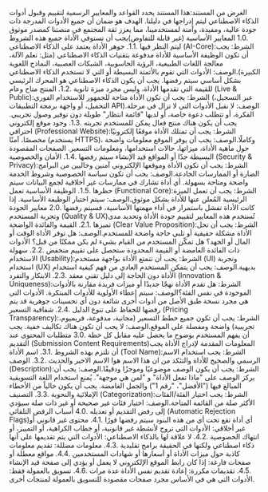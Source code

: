 الغرض من المستند:هذا المستند يحدد القواعد والمعايير الرسمية لتقييم وقبول أدوات الذكاء الاصطناعي ليتم إدراجها في دليلنا. الهدف هو ضمان أن جميع الأدوات المدرجة ذات جودة عالية، ومفيدة، وآمنة لمستخدمينا، مما يعزز ثقة المجتمع في منصتنا كمصدر موثوق
.1.0 المعايير الأساسية (غير قابلة للتفاوض)يجب أن تستوفي الأداة جميع هذه الشروط ليتم النظر فيها
.1.1. جوهر الأداة يعتمد على الذكاء الاصطناعي (AI-Core):الشرط: يجب أن تكون الوظيفة الأساسية للأداة مدفوعة بتقنيات الذكاء الاصطناعي (مثل: تعلم الآلة، معالجة اللغات الطبيعية، الرؤية الحاسوبية، الشبكات العصبية، النماذج اللغوية الكبيرة).الوصف: الأدوات التي تقوم بالأتمتة البسيطة أو التي لا تستخدم الذكاء الاصطناعي بشكل أساسي سيتم رفضها. يجب أن يكون الذكاء الاصطناعي هو المحرك الرئيسي للقيمة التي تقدمها الأداة، وليس مجرد ميزة ثانوية
.1.2. المنتج متاح وعام (Live & Public):الشرط: يجب أن تكون الأداة متاحة للجمهور للاستخدام الفوري (عبر التسجيل، التحميل، أو واجهة برمجة التطبيقات API).الوصف: لا نقبل الأدوات التي لا تزال في مرحلة الفكرة، أو تتطلب دعوة خاصة، أو لديها "قائمة انتظار" طويلة دون توفير وصول تجريبي. يجب أن يكون هناك منتج فعال يمكن للمستخدم تجربته
.1.3. وجود موقع إلكتروني احترافي (Professional Website):الشرط: يجب أن تمتلك الأداة موقعًا إلكترونيًا مخصصًا، آمنًا (يستخدم HTTPS)، وكاملًا.الوصف: يجب أن يوفر الموقع معلومات واضحة حول ماهية الأداة، ميزاتها، حالات استخدامها، ومعلومات التسعير. الصفحات المقصودة البسيطة جدًا أو المواقع قيد الإنشاء سيتم رفضها
.1.4. الأمان والخصوصية (Security & Privacy):الشرط: يجب أن تكون الأداة وموقعها الإلكتروني آمنين وخاليين من البرامج الضارة أو الممارسات الخادعة.الوصف: يجب أن تكون سياسة الخصوصية وشروط الخدمة واضحة ومتاحة بسهولة. أي أداة تشارك في ممارسات غير أخلاقية لجمع البيانات سيتم حظرها
.1.5. الوظيفة الأساسية تعمل (Functional Core):الشرط: يجب أن تعمل الميزة الرئيسية المُعلن عنها للأداة بشكل موثوق.الوصف: سيتم اختبار الوظيفة الأساسية. إذا كانت الأداة تفشل باستمرار في أداء مهمتها الأساسية، فسيتم رفضها
.2.0 معايير الجودة وتجربة المستخدم (Quality & UX)تُستخدم هذه المعايير لتقييم جودة الأداة وتحديد مدى تميزها
.2.1. القيمة والفائدة الواضحة (Clear Value Proposition):الشرط: يجب أن تحل الأداة مشكلة حقيقية أو تلبي حاجة واضحة للمستخدم.الوصف: هل توفر الأداة الوقت أو المال أو الجهد؟ هل تمكّن المستخدم من القيام بشيء لم يكن ممكنًا من قبل؟ الأدوات ذات الفائدة الغامضة أو القيمة المحدودة ستحصل على تقييم منخفض
.2.2. سهولة الاستخدام (Usability):الشرط: يجب أن تتمتع الأداة بواجهة مستخدم (UI) وتجربة استخدام (UX) بديهية.الوصف: يجب أن يتمكن المستخدم العادي من فهم كيفية استخدام الأداة دون الحاجة إلى دليل تقني معقد
.2.3. الابتكار والتفرد (Innovation & Uniqueness):الشرط: هل تقدم الأداة نهجًا جديدًا أو ميزات فريدة مقارنة بالأدوات الموجودة في نفس الفئة؟الوصف: سيتم إعطاء الأولوية للأدوات المبتكرة. الأدوات التي هي مجرد نسخة طبق الأصل من أدوات أخرى شائعة دون أي تحسينات جوهرية قد يتم رفضها للحفاظ على تنوع الدليل
.2.4. شفافية التسعير (Pricing Transparency):الشرط: يجب أن تكون جميع خطط التسعير (مجانية، مدفوعة، فريميوم، تجريبية) واضحة ومفصلة على الموقع.الوصف: لا يجب أن تكون هناك تكاليف خفية. يجب أن يفهم المستخدم بوضوح ما يحصل عليه مقابل كل خطة
.3.0 متطلبات المحتوى عند التقديم (Submission Content Requirements)المعلومات المقدمة لإدراج الأداة يجب أن تلتزم بهذه الشروط
.3.1. اسم الأداة (Tool Name):الشرط: يجب استخدام الاسم الرسمي والصحيح للأداة والتئكد من ان هذا الاسم هوا الاسم الاخير والحديث 
.3.2. الوصف (Description):الشرط: يجب أن يكون الوصف موضوعيًا وموجزًا ودقيقًا.الوصف: يجب أن يركز الوصف على "ماذا تفعل الأداة" و "لمن هي موجهة". يُمنع استخدام اللغة التسويقية المبالغ فيها ("الأفضل"، "رقم 1") والجمل الغامضة. يجب أن يكون خالياً من الأخطاء الإملائية والنحوية
.3.3. التصنيف (Categorization):الشرط: يجب اختيار الفئة/الفئات الأكثر صلة من القائمة المتاحة.الوصف: اختيار فئات غير صحيحة أو غير ذات صلة سيؤدي إلى رفض التقديم أو تعديله
.4.0 أسباب الرفض التلقائي (Automatic Rejection Flags)أي أداة تقع تحت أي من هذه البنود سيتم رفضها فورًا
.4.1. محتوى غير قانوني أو غير أخلاقي: الأدوات التي تروج لأنشطة غير قانونية، أو خطاب الكراهية، أو التمييز، أو انتهاك الخصوصية
.4.2. لا علاقة لها بالذكاء الاصطناعي: الأدوات التي يتم تقديمها على أنها ذكاء اصطناعي ولكنها في الحقيقة برامج تقليدية
.4.3. معلومات مضللة: تقديم معلومات كاذبة حول ميزات الأداة أو أسعارها أو شهادات المستخدمين
.4.4. مواقع معطلة أو صفحات فارغة: إذا كان رابط الموقع الإلكتروني لا يعمل أو يؤدي إلى صفحة قيد الإنشاء
.4.5. تقديمات مكررة: إعادة تقديم نفس الأداة عدة مرات
.4.6. تسويق بالعمولة فقط: الأدوات التي هي في الأساس مجرد صفحات مقصودة للتسويق بالعمولة لمنتجات أخرى.
